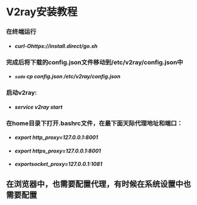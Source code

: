 # V2ray安装教程

### 在终端运行 

- #### *curl-Ohttps://install.direct/go.sh*

### 完成后将下载的config.json文件移动到/etc/v2ray/config.json中

- #### *`sudo` cp config.json /etc/v2ray/config.json*

### 启动v2ray:

- #### *service v2ray start*

### 在home目录下打开.bashrc文件，在最下面天际代理地址和端口：

- #### *export http_proxy=127.0.0.1:8001*

- #### *export https_proxy=127.0.0.1:8001*

- #### *exportsocket_proxy=127.0.0.1:1081*

## 在浏览器中，也需要配置代理，有时候在系统设置中也需要配置


